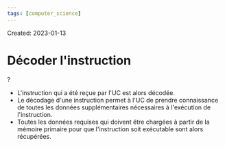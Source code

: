 ```yaml
---
tags: [computer_science] 
---
```

Created: 2023-01-13

# Décoder l'instruction
?
- L'instruction qui a été reçue par l'UC est alors décodée.
- Le décodage d'une instruction permet à l'UC de prendre connaissance de toutes les données supplémentaires nécessaires à l'exécution de l'instruction.
- Toutes les données requises qui doivent être chargées à partir de la mémoire primaire pour que l'instruction soit exécutable sont alors récupérées.
<!--SR:!2023-02-07,16,230-->